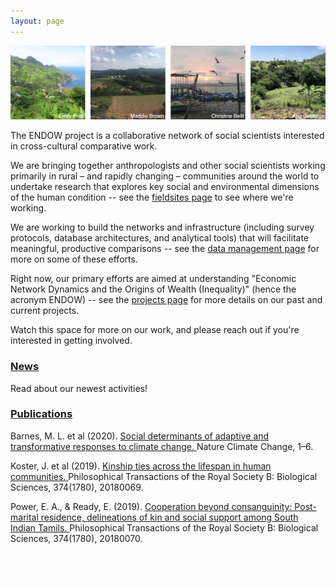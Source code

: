 ```yaml
---
layout: page
---
```

![](public/sites.png)

The ENDOW project is a collaborative network of social scientists interested in cross-cultural comparative work.

We are bringing together anthropologists and other social scientists working primarily in rural – and rapidly changing – communities around the world to undertake research that explores key social and environmental dimensions of the human condition -- see the [fieldsites page](https://endowproject.github.io/fieldsites/) to see where we're working. 

We are working to build the networks and infrastructure (including survey protocols, database architectures, and analytical tools) that will facilitate meaningful, productive comparisons -- see the [data management page](https://endowproject.github.io/data-management/) for more on some of these efforts.

Right now, our primary efforts are aimed at understanding "Economic Network Dynamics and the Origins of Wealth (Inequality)" (hence the acronym ENDOW) -- see the [projects page](https://endowproject.github.io/projects/) for more details on our past and current projects. 

Watch this space for more on our work, and please reach out if you're interested in getting involved.

<html>
<head>
<script src="https://kit.fontawesome.com/b470434d8b.js"></script>
<link href="public/css/2-vertical.css" rel="stylesheet">
<style>
.button {
  border: none;
  color: white;
  padding: 16px 32px;
  text-align: center;
  text-decoration: none;
  display: inline-block;
  font-size: 18px;
  font-family: Sans-Serif;
  position: absolute;
  left: 46%;
  margin-right: -54%;
  transition-duration: 0.4s;
  cursor: pointer;
}

.button1 {
  background-color: #4F9FCF;; 
  color: white; 
  border: 2px solid #4F9FCF;
}

.button1:hover {
  background-color: white;
  color: #4F9FCF;
}

</style>
</head>
<body>

<section>
	<div class="features">
		<article>
			<div class="content">
				<h3><i class="fas fa-bullhorn fa-fw" style="color:#4F9FCF;"></i><a href="https://endowproject.github.io/news/">News</a></h3>
				<p>Read about our newest activities!</p>
			</div>
		</article>
	</div>
</section>

<h3><i class="fas fa-book-open fa-fw" style="color:#4F9FCF;"></i><a href="https://endowproject.github.io/publications/">Publications</a></h3>
<div class="v-wrap"><div class="v-move">
	<div class="v-slide">
		<p>
		  Barnes, M. L. et al (2020). <a href= "https://doi.org/10.1038/s41558-020-0871-4">Social determinants of adaptive and transformative responses to climate change. </a> Nature Climate Change, 1–6.
		</p>
	</div>
	<div class="v-slide">
		<p>
		  Koster, J. et al (2019). <a href= "https://royalsocietypublishing.org/doi/full/10.1098/rstb.2018.0069">Kinship ties across the lifespan in human communities. </a> Philosophical Transactions of the Royal Society B: Biological Sciences, 374(1780), 20180069.
		</p>
	</div>
	<div class="v-slide">
		<p>
		  Power, E. A., & Ready, E. (2019). <a href= "https://doi.org/10.1098/rstb.2018.0070">Cooperation beyond consanguinity: Post-marital residence, delineations of kin and social support among South Indian Tamils. </a> Philosophical Transactions of the Royal Society B: Biological Sciences, 374(1780), 20180070.
		</p>
	</div>
</div></div>

<div class = "content">
	<ul class="actions">
        <h3><a href="mailto:endowproject@gmail.com" target = "_blank" class="button button1">Get in touch!</a></h3>
	</ul>
</div>
</body>
</html> 








